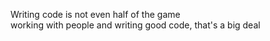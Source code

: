 Writing code is not even half of the game  
working with people and writing good code, that's a big deal  
